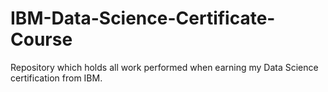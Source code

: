 # IBM-Data-Science-Certificate-Course
Repository which holds all work performed when earning my Data Science certification from IBM.
